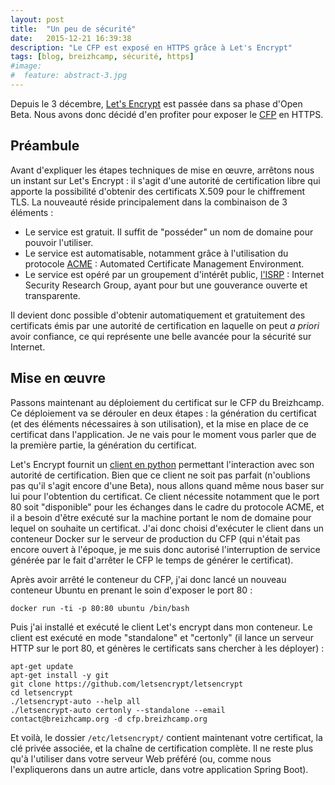 ```yaml
---
layout: post
title:  "Un peu de sécurité"
date:   2015-12-21 16:39:38
description: "Le CFP est exposé en HTTPS grâce à Let's Encrypt"
tags: [blog, breizhcamp, sécurité, https]
#image:
#  feature: abstract-3.jpg
---
```


Depuis le 3 décembre, [Let's Encrypt](https://letsencrypt.org/) est passée dans sa phase d'Open Beta.
Nous avons donc décidé d'en profiter pour exposer le [CFP](https://cfp.breizhcamp.org) en HTTPS.

## Préambule

Avant d'expliquer les étapes techniques de mise en œuvre, arrêtons nous un instant sur Let's Encrypt : il s'agit d'une autorité de certification libre qui apporte la possibilité d'obtenir des certificats X.509 pour le chiffrement TLS.
La nouveauté réside principalement dans la combinaison de 3 éléments :
- Le service est gratuit. Il suffit de "posséder" un nom de domaine pour pouvoir l'utiliser.
- Le service est automatisable, notamment grâce à l'utilisation du protocole [ACME](https://en.wikipedia.org/wiki/Automated_Certificate_Management_Environment) : Automated Certificate Management Environment.
- Le service est opéré par un groupement d'intérêt public, [l'ISRP](https://letsencrypt.org/isrg/) : Internet Security Research Group, ayant pour but une gouverance ouverte et transparente.

Il devient donc possible d'obtenir automatiquement et gratuitement des certificats émis par une autorité de certification en laquelle on peut *a priori* avoir confiance, ce qui représente une belle avancée pour la sécurité sur Internet.

## Mise en œuvre

Passons maintenant au déploiement du certificat sur le CFP du Breizhcamp. Ce déploiement va se dérouler en deux étapes : la génération du certificat (et des éléments nécessaires à son utilisation), et la mise en place de ce certificat dans l'application.
Je ne vais pour le moment vous parler que de la première partie, la génération du certificat. 

Let's Encrypt fournit un [client en python](https://github.com/letsencrypt/letsencrypt) permettant l'interaction avec son autorité de certification. Bien que ce client ne soit pas parfait (n'oublions pas qu'il s'agit encore d'une Beta), nous allons quand même nous baser sur lui pour l'obtention du certificat.
Ce client nécessite notamment que le port 80 soit "disponible" pour les échanges dans le cadre du protocole ACME, et il a besoin d'être exécuté sur la machine portant le nom de domaine pour lequel on souhaite un certificat. 
J'ai donc choisi d'exécuter le client dans un conteneur Docker sur le serveur de production du CFP (qui n'était pas encore ouvert à l'époque, je me suis donc autorisé l'interruption de service générée par le fait d'arrêter le CFP le temps de générer le certificat).

Après avoir arrêté le conteneur du CFP, j'ai donc lancé un nouveau conteneur Ubuntu en prenant le soin d'exposer le port 80 : 
```
docker run -ti -p 80:80 ubuntu /bin/bash
```

Puis j'ai installé et exécuté le client Let's encrypt dans mon conteneur. Le client est exécuté en mode "standalone" et "certonly" (il lance un serveur HTTP sur le port 80, et génères le certificats sans chercher à les déployer) : 
```
apt-get update
apt-get install -y git
git clone https://github.com/letsencrypt/letsencrypt
cd letsencrypt
./letsencrypt-auto --help all
./letsencrypt-auto certonly --standalone --email contact@breizhcamp.org -d cfp.breizhcamp.org
```
Et voilà, le dossier `/etc/letsencrypt/` contient maintenant votre certificat, la clé privée associée, et la chaîne de certification complète. Il ne reste plus qu'à l'utiliser dans votre serveur Web préféré (ou, comme nous l'expliquerons dans un autre article, dans votre application Spring Boot).

